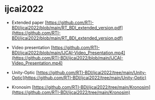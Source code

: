 # ijcai2022

- Extended paper [https://github.com/RTI-BDI/ijcai2022/blob/main/RT_BDI_extended_version.pdf](https://github.com/RTI-BDI/ijcai2022/blob/main/RT_BDI_extended_version.pdf)

- Video presentation [https://github.com/RTI-BDI/ijcai2022/blob/main/IJCAI-Video_Presentation.mp4](https://github.com/RTI-BDI/ijcai2022/blob/main/IJCAI-Video_Presentation.mp4)

- Unity-Optic [https://github.com/RTI-BDI/ijcai2022/tree/main/Unity-Optic](https://github.com/RTI-BDI/ijcai2022/tree/main/Unity-Optic)

- Kronosim [https://github.com/RTI-BDI/ijcai2022/tree/main/Kronosim](https://github.com/RTI-BDI/ijcai2022/tree/main/Kronosim)
